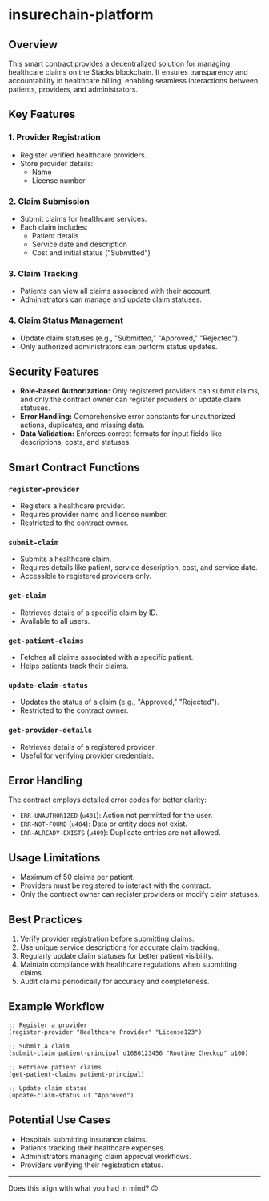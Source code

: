 # insurechain-platform

## Overview

This smart contract provides a decentralized solution for managing healthcare claims on the Stacks blockchain. It ensures transparency and accountability in healthcare billing, enabling seamless interactions between patients, providers, and administrators.

## Key Features

### 1. Provider Registration
- Register verified healthcare providers.
- Store provider details:
  - Name
  - License number

### 2. Claim Submission
- Submit claims for healthcare services.
- Each claim includes:
  - Patient details
  - Service date and description
  - Cost and initial status ("Submitted")

### 3. Claim Tracking
- Patients can view all claims associated with their account.
- Administrators can manage and update claim statuses.

### 4. Claim Status Management
- Update claim statuses (e.g., "Submitted," "Approved," "Rejected").
- Only authorized administrators can perform status updates.

## Security Features

- **Role-based Authorization:** Only registered providers can submit claims, and only the contract owner can register providers or update claim statuses.
- **Error Handling:** Comprehensive error constants for unauthorized actions, duplicates, and missing data.
- **Data Validation:** Enforces correct formats for input fields like descriptions, costs, and statuses.

## Smart Contract Functions

### `register-provider`
- Registers a healthcare provider.
- Requires provider name and license number.
- Restricted to the contract owner.

### `submit-claim`
- Submits a healthcare claim.
- Requires details like patient, service description, cost, and service date.
- Accessible to registered providers only.

### `get-claim`
- Retrieves details of a specific claim by ID.
- Available to all users.

### `get-patient-claims`
- Fetches all claims associated with a specific patient.
- Helps patients track their claims.

### `update-claim-status`
- Updates the status of a claim (e.g., "Approved," "Rejected").
- Restricted to the contract owner.

### `get-provider-details`
- Retrieves details of a registered provider.
- Useful for verifying provider credentials.

## Error Handling

The contract employs detailed error codes for better clarity:
- `ERR-UNAUTHORIZED` (`u401`): Action not permitted for the user.
- `ERR-NOT-FOUND` (`u404`): Data or entity does not exist.
- `ERR-ALREADY-EXISTS` (`u409`): Duplicate entries are not allowed.

## Usage Limitations

- Maximum of 50 claims per patient.
- Providers must be registered to interact with the contract.
- Only the contract owner can register providers or modify claim statuses.

## Best Practices

1. Verify provider registration before submitting claims.
2. Use unique service descriptions for accurate claim tracking.
3. Regularly update claim statuses for better patient visibility.
4. Maintain compliance with healthcare regulations when submitting claims.
5. Audit claims periodically for accuracy and completeness.

## Example Workflow

```clarity
;; Register a provider
(register-provider "Healthcare Provider" "License123")

;; Submit a claim
(submit-claim patient-principal u1686123456 "Routine Checkup" u100)

;; Retrieve patient claims
(get-patient-claims patient-principal)

;; Update claim status
(update-claim-status u1 "Approved")
```

## Potential Use Cases

- Hospitals submitting insurance claims.
- Patients tracking their healthcare expenses.
- Administrators managing claim approval workflows.
- Providers verifying their registration status.

---

Does this align with what you had in mind? 😊